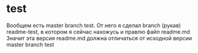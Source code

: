 # test
Вообщем есть master branch test. От него я сделал branch (рукав) readme-test, в котором я 
сейчас нахожусь и правлю файл readme.md Значит эта версия readme.md должна отличаться от исходной версии
master branch test
